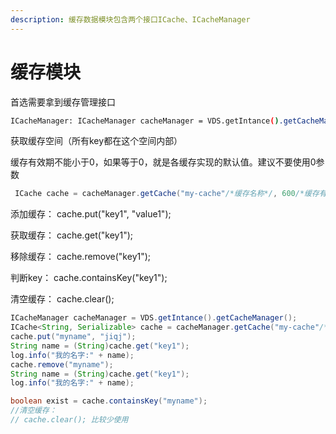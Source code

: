```yaml
---
description: 缓存数据模块包含两个接口ICache、ICacheManager
---
```


# 缓存模块

首选需要拿到缓存管理接口

```bash
ICacheManager: ICacheManager cacheManager = VDS.getIntance().getCacheManager();
```

获取缓存空间（所有key都在这个空间内部）

缓存有效期不能小于0，如果等于0，就是各缓存实现的默认值。建议不要使用0参数

```java
 ICache cache = cacheManager.getCache("my-cache"/*缓存名称*/, 600/*缓存有效期（秒*/);
```

添加缓存： cache.put("key1", "value1");

获取缓存： cache.get("key1");

移除缓存： cache.remove("key1");

判断key： cache.containsKey("key1");

清空缓存： cache.clear();

```java
ICacheManager cacheManager = VDS.getIntance().getCacheManager();
ICache<String, Serializable> cache = cacheManager.getCache("my-cache"/** 缓存名称 **/, 600/** 缓存有效期（秒） **/);
cache.put("myname", "jiqj");
String name = (String)cache.get("key1");
log.info("我的名字:" + name);
cache.remove("myname");
String name = (String)cache.get("key1");
log.info("我的名字:" + name);

boolean exist = cache.containsKey("myname");
//清空缓存：
// cache.clear(); 比较少使用

```

